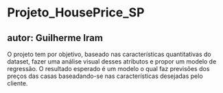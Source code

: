 # Projeto_HousePrice_SP

## autor: Guilherme Iram

O projeto tem por objetivo, baseado nas características quantitativas do dataset, fazer uma análise visual desses atributos e propor um modelo de regressão.
O resultado esperado é um modelo o qual faz previsões dos preços das casas baseadando-se nas características desejadas pelo cliente.
